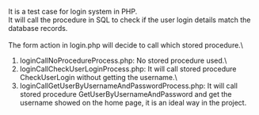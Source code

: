 It is a test case for login system in PHP.\
It will call the procedure in SQL to check if the user login details match the database records.\
\
The form action in login.php will decide to call which stored procedure.\
1. loginCallNoProcedureProcess.php: No stored procedure used.\
2. loginCallCheckUserLoginProcess.php: It will call stored procedure CheckUserLogin without getting the username.\
3. loginCallGetUserByUsernameAndPasswordProcess.php: It will call stored procedure GetUserByUsernameAndPassword and get the username showed on the home page, it is an ideal way in the project.